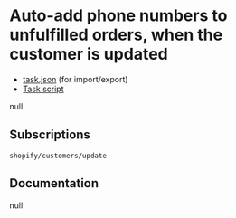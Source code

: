 # Auto-add phone numbers to unfulfilled orders, when the customer is updated

* [task.json](../../tasks/auto-add-phone-numbers-to-unfulfilled-orders-when-the-customer-is-updated.json) (for import/export)
* [Task script](./script.liquid)

null

## Subscriptions

```liquid
shopify/customers/update
```

## Documentation

null
